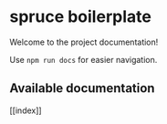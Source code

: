 # spruce boilerplate

Welcome to the project documentation!

Use `npm run docs` for easier navigation.

## Available documentation

[[index]]

